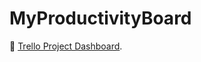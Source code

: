 # MyProductivityBoard

:pushpin:  [Trello Project Dashboard](https://trello.com/b/sHqv3rxE/my-productivity-board).